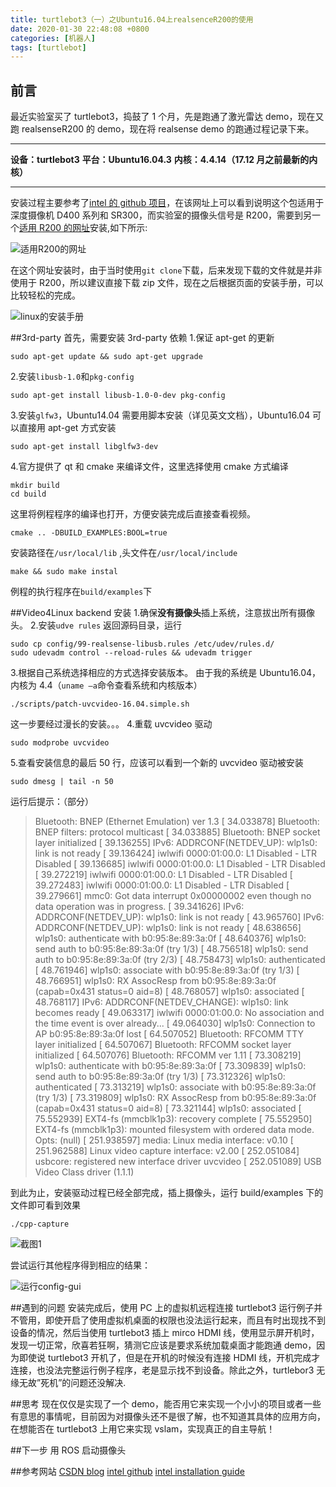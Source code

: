 ```yaml
---
title: turtlebot3（一）之Ubuntu16.04上realsenceR200的使用
date: 2020-01-30 22:48:08 +0800
categories: [机器人]
tags: [turtlebot]
---
```


## 前言

最近实验室买了 turtlebot3，捣鼓了 1 个月，先是跑通了激光雷达 demo，现在又跑 realsenseR200 的 demo，现在将 realsense demo 的跑通过程记录下来。

---

**设备：turtlebot3**
**平台：Ubuntu16.04.3**
**内核：4.4.14（17.12 月之前最新的内核）**

---

安装过程主要参考了[intel 的 github 项目](https://github.com/IntelRealSense/librealsense)，在该网址上可以看到说明这个包适用于深度摄像机 D400 系列和 SR300，而实验室的摄像头信号是 R200，需要到另一个[适用 R200 的网址](https://github.com/IntelRealSense/librealsense/tree/v1.12.1)安装,如下所示:

![适用R200的网址](https://imgconvert.csdnimg.cn/aHR0cDovL2ltZy5ibG9nLmNzZG4ubmV0LzIwMTcxMjE4MjIxNTQxNjY1?x-oss-process=image/format,png)

在这个网址安装时，由于当时使用`git clone`下载，后来发现下载的文件就是并非使用于 R200，所以建议直接下载 zip 文件，现在之后根据页面的安装手册，可以比较轻松的完成。

![linux的安装手册](https://imgconvert.csdnimg.cn/aHR0cDovL2ltZy5ibG9nLmNzZG4ubmV0LzIwMTcxMjE4MjIxNjM1Njg1?x-oss-process=image/format,png)

##3rd-party
首先，需要安装 3rd-party 依赖 1.保证 apt-get 的更新

```
sudo apt-get update && sudo apt-get upgrade
```

2.安装`libusb-1.0`和`pkg-config`

```
sudo apt-get install libusb-1.0-0-dev pkg-config
```

3.安装`glfw3`，Ubuntu14.04 需要用脚本安装（详见英文文档），Ubuntu16.04 可以直接用 apt-get 方式安装

```
sudo apt-get install libglfw3-dev
```

4.官方提供了 qt 和 cmake 来编译文件，这里选择使用 cmake 方式编译

```
mkdir build
cd build
```

这里将例程程序的编译也打开，方便安装完成后直接查看视频。

```
cmake .. -DBUILD_EXAMPLES:BOOL=true
```

安装路径在`/usr/local/lib` ,头文件在`/usr/local/include`

```
make && sudo make instal
```

例程的执行程序在`build/examples`下

##Video4Linux backend 安装 1.确保**没有摄像头**插上系统，注意拔出所有摄像头。 2.安装`udve rules`
返回源码目录，运行

```
sudo cp config/99-realsense-libusb.rules /etc/udev/rules.d/
sudo udevadm control --reload-rules && udevadm trigger
```

3.根据自己系统选择相应的方式选择安装版本。
由于我的系统是 Ubuntu16.04，内核为 4.4（`uname –a`命令查看系统和内核版本）

```
./scripts/patch-uvcvideo-16.04.simple.sh
```

这一步要经过漫长的安装。。。 4.重载 uvcvideo 驱动

```
sudo modprobe uvcvideo
```

5.查看安装信息的最后 50 行，应该可以看到一个新的 uvcvideo 驱动被安装

```
sudo dmesg | tail -n 50
```

运行后提示：（部分）

> Bluetooth: BNEP (Ethernet Emulation) ver 1.3
> [ 34.033878] Bluetooth: BNEP filters: protocol multicast
> [ 34.033885] Bluetooth: BNEP socket layer initialized
> [ 39.136255] IPv6: ADDRCONF(NETDEV_UP): wlp1s0: link is not ready
> [ 39.136424] iwlwifi 0000:01:00.0: L1 Disabled - LTR Disabled
> [ 39.136685] iwlwifi 0000:01:00.0: L1 Disabled - LTR Disabled
> [ 39.272219] iwlwifi 0000:01:00.0: L1 Disabled - LTR Disabled
> [ 39.272483] iwlwifi 0000:01:00.0: L1 Disabled - LTR Disabled
> [ 39.279661] mmc0: Got data interrupt 0x00000002 even though no data operation was in progress.
> [ 39.341626] IPv6: ADDRCONF(NETDEV_UP): wlp1s0: link is not ready
> [ 43.965760] IPv6: ADDRCONF(NETDEV_UP): wlp1s0: link is not ready
> [ 48.638656] wlp1s0: authenticate with b0:95:8e:89:3a:0f
> [ 48.640376] wlp1s0: send auth to b0:95:8e:89:3a:0f (try 1/3)
> [ 48.756518] wlp1s0: send auth to b0:95:8e:89:3a:0f (try 2/3)
> [ 48.758473] wlp1s0: authenticated
> [ 48.761946] wlp1s0: associate with b0:95:8e:89:3a:0f (try 1/3)
> [ 48.766951] wlp1s0: RX AssocResp from b0:95:8e:89:3a:0f (capab=0x431 status=0 aid=8)
> [ 48.768057] wlp1s0: associated
> [ 48.768117] IPv6: ADDRCONF(NETDEV_CHANGE): wlp1s0: link becomes ready
> [ 49.063317] iwlwifi 0000:01:00.0: No association and the time event is over already...
> [ 49.064030] wlp1s0: Connection to AP b0:95:8e:89:3a:0f lost
> [ 64.507052] Bluetooth: RFCOMM TTY layer initialized
> [ 64.507067] Bluetooth: RFCOMM socket layer initialized
> [ 64.507076] Bluetooth: RFCOMM ver 1.11
> [ 73.308219] wlp1s0: authenticate with b0:95:8e:89:3a:0f
> [ 73.309839] wlp1s0: send auth to b0:95:8e:89:3a:0f (try 1/3)
> [ 73.312326] wlp1s0: authenticated
> [ 73.313219] wlp1s0: associate with b0:95:8e:89:3a:0f (try 1/3)
> [ 73.319809] wlp1s0: RX AssocResp from b0:95:8e:89:3a:0f (capab=0x431 status=0 aid=8)
> [ 73.321144] wlp1s0: associated
> [ 75.552939] EXT4-fs (mmcblk1p3): recovery complete
> [ 75.552950] EXT4-fs (mmcblk1p3): mounted filesystem with ordered data mode. Opts: (null)
> [ 251.938597] media: Linux media interface: v0.10
> [ 251.962588] Linux video capture interface: v2.00
> [ 252.051084] usbcore: registered new interface driver uvcvideo
> [ 252.051089] USB Video Class driver (1.1.1)

到此为止，安装驱动过程已经全部完成，插上摄像头，运行 build/examples 下的文件即可看到效果

```
./cpp-capture
```

![截图1](https://imgconvert.csdnimg.cn/aHR0cDovL2ltZy5ibG9nLmNzZG4ubmV0LzIwMTcxMjE4MjIyMzQ2NTU1?x-oss-process=image/format,png)

尝试运行其他程序得到相应的结果：

![运行config-gui](https://imgconvert.csdnimg.cn/aHR0cDovL2ltZy5ibG9nLmNzZG4ubmV0LzIwMTcxMjE4MjIyNDM3OTky?x-oss-process=image/format,png)

##遇到的问题
安装完成后，使用 PC 上的虚拟机远程连接 turtlebot3 运行例子并不管用，即使开启了使用虚拟机桌面的权限也没法运行起来，而且有时出现找不到设备的情况，然后当使用 turtlebot3 插上 mirco HDMI 线，使用显示屏开机时，发现一切正常，欣喜若狂啊，猜测它应该是要求系统加载桌面才能跑通 demo，因为即使说 turtlebot3 开机了，但是在开机的时候没有连接 HDMI 线，开机完成才连接，也没法完整运行例子程序，老是显示找不到设备。除此之外，turtlebor3 无缘无故”死机”的问题还没解决.

##思考
现在仅仅是实现了一个 demo，能否用它来实现一个小小的项目或者一些有意思的事情呢，目前因为对摄像头还不是很了解，也不知道其具体的应用方向，在想能否在 turtlebot3 上用它来实现 vslam，实现真正的自主导航！

##下一步
用 ROS 启动摄像头

##参考网站
[CSDN blog](https://blog.csdn.net/bbqs1234/article/details/53912322)
[intel github](https://github.com/IntelRealSense/librealsense/tree/v1.12.1)
[intel installation guide](https://github.com/IntelRealSense/librealsense/blob/v1.12.1/doc/installation.md)
